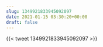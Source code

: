 ```yaml
---
slug: 1349921833945092097
date: 2021-01-15 03:30:20+00:00
draft: false
---
```


{{< tweet 1349921833945092097 >}}
